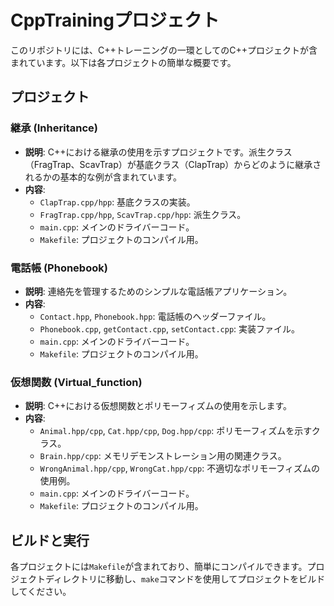 # CppTrainingプロジェクト

このリポジトリには、C++トレーニングの一環としてのC++プロジェクトが含まれています。以下は各プロジェクトの簡単な概要です。

## プロジェクト

### 継承 (Inheritance)
- **説明**: C++における継承の使用を示すプロジェクトです。派生クラス（FragTrap、ScavTrap）が基底クラス（ClapTrap）からどのように継承されるかの基本的な例が含まれています。
- **内容**:
  - `ClapTrap.cpp/hpp`: 基底クラスの実装。
  - `FragTrap.cpp/hpp`, `ScavTrap.cpp/hpp`: 派生クラス。
  - `main.cpp`: メインのドライバーコード。
  - `Makefile`: プロジェクトのコンパイル用。

### 電話帳 (Phonebook)
- **説明**: 連絡先を管理するためのシンプルな電話帳アプリケーション。
- **内容**:
  - `Contact.hpp`, `Phonebook.hpp`: 電話帳のヘッダーファイル。
  - `Phonebook.cpp`, `getContact.cpp`, `setContact.cpp`: 実装ファイル。
  - `main.cpp`: メインのドライバーコード。
  - `Makefile`: プロジェクトのコンパイル用。

### 仮想関数 (Virtual_function)
- **説明**: C++における仮想関数とポリモーフィズムの使用を示します。
- **内容**:
  - `Animal.hpp/cpp`, `Cat.hpp/cpp`, `Dog.hpp/cpp`: ポリモーフィズムを示すクラス。
  - `Brain.hpp/cpp`: メモリデモンストレーション用の関連クラス。
  - `WrongAnimal.hpp/cpp`, `WrongCat.hpp/cpp`: 不適切なポリモーフィズムの使用例。
  - `main.cpp`: メインのドライバーコード。
  - `Makefile`: プロジェクトのコンパイル用。

## ビルドと実行
各プロジェクトには`Makefile`が含まれており、簡単にコンパイルできます。プロジェクトディレクトリに移動し、`make`コマンドを使用してプロジェクトをビルドしてください。


